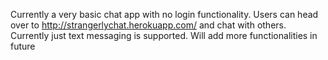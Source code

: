 Currently a very basic chat app with no login functionality. Users can head over to <a href="http://strangerlychat.herokuapp.com/">http://strangerlychat.herokuapp.com/</a> and chat with others. Currently just text messaging is supported. Will add more functionalities in future
